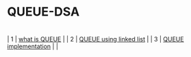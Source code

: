 # QUEUE-DSA
# 

| 1 | [what is QUEUE](#)                                                                                                                                                            |
| 2 | [QUEUE using linked list](#)                                                                                                                                                  |
| 3 | [QUEUE implementation](#)                                                                                                                                                     |
|

